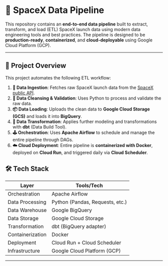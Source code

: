 # 🚀 SpaceX Data Pipeline

This repository contains an **end-to-end data pipeline** built to extract, transform, and load (ETL) SpaceX launch data using modern data engineering tools and best practices. The pipeline is designed to be **production-ready**, **containerized**, and **cloud-deployable** using Google Cloud Platform (GCP).

---

## 📌 Project Overview

This project automates the following ETL workflow:

1. **🔄 Data Ingestion**: Fetches raw SpaceX launch data from the [SpaceX public API](https://api.spacexdata.com/v4/launches).
2. **🧹 Data Cleansing & Validation**: Uses Python to process and validate the raw data.
3. **📦 Data Loading**: Uploads the clean data to **Google Cloud Storage (GCS)** and loads it into **BigQuery**.
4. **🔁 Data Transformation**: Applies further modeling and transformations with **dbt** (Data Build Tool).
5. **🕹️ Orchestration**: Uses **Apache Airflow** to schedule and manage the entire pipeline through DAGs.
6. **☁️ Cloud Deployment**: Entire pipeline is **containerized with Docker**, deployed on **Cloud Run**, and triggered daily via **Cloud Scheduler**.


## 🛠️ Tech Stack

| Layer                | Tools/Tech                            |
|---------------------|----------------------------------------|
| Orchestration       | Apache Airflow                         |
| Data Processing     | Python (Pandas, Requests, etc.)        |
| Data Warehouse      | Google BigQuery                        |
| Data Storage        | Google Cloud Storage                   |
| Transformation      | dbt (BigQuery adapter)                 |
| Containerization    | Docker                                 |
| Deployment          | Cloud Run + Cloud Scheduler            |
| Infrastructure      | Google Cloud Platform (GCP)            |

---


